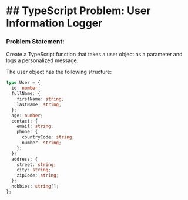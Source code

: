 # ## TypeScript Problem: User Information Logger

### Problem Statement:

Create a TypeScript function that takes a user object as a parameter and logs a personalized message.

The user object has the following structure:

```typescript
type User = {
  id: number;
  fullName: {
    firstName: string;
    lastName: string;
  };
  age: number;
  contact: {
    email: string;
    phone: {
      countryCode: string;
      number: string;
    };
  };
  address: {
    street: string;
    city: string;
    zipCode: string;
  };
  hobbies: string[];
};